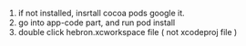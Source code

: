 1. if not installed, insrtall cocoa pods google it.
2. go into app-code part, and run pod install
3. double click hebron.xcworkspace file ( not xcodeproj file )
